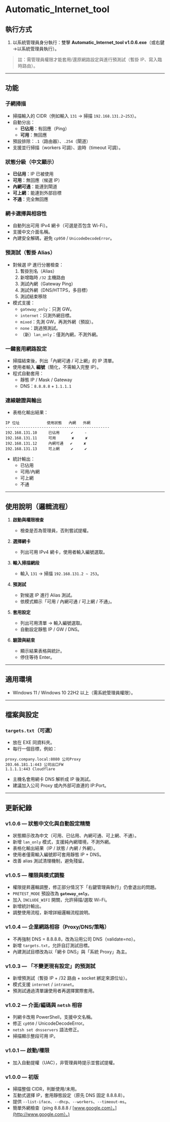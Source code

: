 # Automatic_Internet_tool

## 執行方式
1. 以系統管理員身分執行：雙擊 **Automatic_Internet_tool v1.0.6.exe**（或右鍵→以系統管理員執行）。

> 註：需管理員權限才能套用/還原網路設定與進行預測試（暫掛 IP、寫入臨時路由）。

---

## 功能

### 子網掃描
- 掃描輸入的 CIDR（例如輸入 `131` → 掃描 `192.168.131.2~253`）。  
- 自動分出：  
  - **已佔用**：有回應（Ping）  
  - **可用**：無回應  
- 預設排除：`.1`（路由器）、`.254`（閘道）  
- 支援並行掃描（workers 可調）、逾時（timeout 可調）。

### 狀態分級（中文顯示）
- **已佔用**：IP 已被使用  
- **可用**：無回應（候選 IP）  
- **內網可通**：能連到閘道  
- **可上網**：能連到外部目標  
- **不通**：完全無回應  

### 網卡選擇與相容性
- 自動列出可用 IPv4 網卡（可選是否包含 Wi-Fi）。  
- 支援中文介面名稱。  
- 內建安全解碼，避免 `cp950` / `UnicodeDecodeError`。  

### 預測試（暫掛 Alias）
- 對候選 IP 進行分層檢查：  
  1. 暫掛別名（Alias）  
  2. 新增臨時 `/32` 主機路由  
  3. 測試內網（Gateway Ping）  
  4. 測試外網（DNS/HTTPS，多目標）  
  5. 測試結束移除  
- 模式支援：  
  - `gateway_only`：只測 GW。  
  - `internet`：只測外網目標。  
  - `mixed`：先測 GW，再測外網（預設）。  
  - `none`：跳過預測試。  
  - （新）`lan_only`：僅測內網，不測外網。  

### 一鍵套用網路設定
- 掃描結束後，列出「內網可通 / 可上網」的 IP 清單。  
- 使用者輸入 **編號**（簡化，不需輸入完整 IP）。  
- 程式自動套用：  
  - 靜態 IP / Mask / Gateway  
  - DNS：`8.8.8.8` + `1.1.1.1`  

### 連線驗證與輸出
- 表格化輸出結果：  

```
IP 位址            使用狀態   內網   外網
----------------------------------------------
192.168.131.10     已佔用     ✔     -
192.168.131.11     可用       ✘     ✘
192.168.131.12     內網可通   ✔     ✘
192.168.131.13     可上網     ✔     ✔
```

- 統計輸出：  
  - 已佔用  
  - 可用/內網  
  - 可上網  
  - 不通  

---

## 使用說明（邏輯流程）

1. **啟動與權限檢查**  
   - 檢查是否為管理員，否則嘗試提權。  

2. **選擇網卡**  
   - 列出可用 IPv4 網卡，使用者輸入編號選取。  

3. **輸入掃描網段**  
   - 輸入 `131` → 掃描 `192.168.131.2 ~ 253`。  

4. **預測試**  
   - 對候選 IP 進行 Alias 測試。  
   - 依模式顯示「可用 / 內網可通 / 可上網 / 不通」。  

5. **套用設定**  
   - 列出可用清單 → 輸入編號選取。  
   - 自動設定靜態 IP / GW / DNS。  

6. **驗證與結束**  
   - 顯示結果表格與統計。  
   - 停住等待 Enter。  

---

## 適用環境
- Windows 11 / Windows 10 22H2 以上（需系統管理員權限）。

---

## 檔案與設定

### `targets.txt`（可選）
- 放在 EXE 同資料夾。  
- 每行一個目標，例如：  

```
proxy.company.local:8080 公司Proxy
203.66.181.1:443 公司出口FW
1.1.1.1:443 Cloudflare
```

* 主機名會用網卡 DNS 解析成 IP 後測試。  
* 建議加入公司 Proxy 或內外部可直連的 IP:Port。  

---

## 更新紀錄

### v1.0.6 — 狀態中文化與自動設定精簡
* 狀態顯示改為中文（可用、已佔用、內網可通、可上網、不通）。  
* 新增 `lan_only` 模式，支援純內網環境，不測外網。  
* 表格化輸出結果（IP / 狀態 / 內網 / 外網）。  
* 使用者僅需輸入編號即可套用靜態 IP + DNS。  
* 改善 alias 測試清理機制，避免殘留。  

### v1.0.5 — 權限與模式調整
* 權限提昇邏輯調整，修正部分情況下「右鍵管理員執行」仍會退出的問題。  
* `PRETEST_MODE` 預設改為 **`gateway_only`**。  
* 加入 `INCLUDE_WIFI` 開關，允許掃描/選取 Wi-Fi。  
* 新增統計輸出。  
* 調整使用流程，新增詳細邏輯流程說明。  

### v1.0.4 — 企業網路相容（Proxy/DNS/策略）

* 不再強制 DNS = 8.8.8.8，改為沿用公司 DNS（validate=no）。
* 新增 `targets.txt`，允許自訂測試目標。
* 內建測試目標改為以「網卡 DNS」與「系統 Proxy」為主。

### v1.0.3 — 「不變更現有設定」的預測試

* 新增預測試（暫掛 IP + /32 路由 + socket 綁定來源位址）。
* 模式支援 `internet` / `intranet`。
* 預測試通過清單讓使用者再選擇實際套用。

### v1.0.2 — 介面/編碼與 `netsh` 相容

* 列網卡改用 PowerShell，支援中文名稱。
* 修正 `cp950` / UnicodeDecodeError。
* `netsh set dnsservers` 語法修正。
* 掃描顯示整段可用 IP。

### v1.0.1 — 啟動/權限

* 加入自動提權（UAC），非管理員時提示並嘗試提權。

### v1.0.0 — 初版

* 掃描整個 CIDR，判斷使用/未用。
* 互動式選擇 IP，套用靜態設定（原先 DNS 固定 8.8.8.8）。
* 提供 `--list-iface`、`--dhcp`、`--workers`、`--timeout-ms`。
* 簡單外網檢查（ping 8.8.8.8 / [www.google.com）。](http://www.google.com）。)